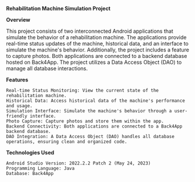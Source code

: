 **Rehabilitation Machine Simulation Project**

**Overview**

This project consists of two interconnected Android applications that simulate the behavior of a rehabilitation machine. 
The applications provide real-time status updates of the machine, historical data, and an interface to simulate the machine's behavior. 
Additionally, the project includes a feature to capture photos. Both applications are connected to a backend database hosted on Back4App. 
The project utilizes a Data Access Object (DAO) to manage all database interactions.

**Features**

    Real-time Status Monitoring: View the current state of the rehabilitation machine.
    Historical Data: Access historical data of the machine's performance and usage.
    Simulation Interface: Simulate the machine's behavior through a user-friendly interface.
    Photo Capture: Capture photos and store them within the app.
    Backend Connectivity: Both applications are connected to a Back4App backend database.
    DAO Integration: A Data Access Object (DAO) handles all database operations, ensuring clean and organized code.

**Technologies Used**

    Android Studio Version: 2022.2.2 Patch 2 (May 24, 2023)
    Programming Language: Java
    Database: Back4App
